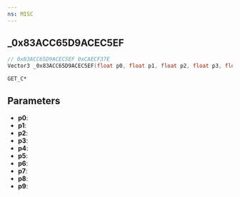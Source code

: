 ```yaml
---
ns: MISC
---
```

## _0x83ACC65D9ACEC5EF

```c
// 0x83ACC65D9ACEC5EF 0xCAECF37E
Vector3 _0x83ACC65D9ACEC5EF(float p0, float p1, float p2, float p3, float p4, float p5, float p6, float p7, float p8, BOOL p9);
```

```
GET_C*
```

## Parameters
* **p0**:
* **p1**:
* **p2**:
* **p3**:
* **p4**:
* **p5**:
* **p6**:
* **p7**:
* **p8**:
* **p9**:
